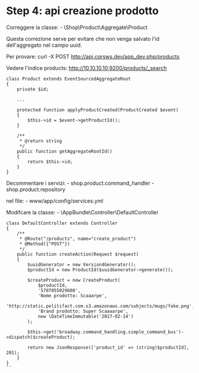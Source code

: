 Step 4: api creazione prodotto
==============================

Correggere la classe: 
    - \Shop\Product\Aggregate\Product

Questa correzione serve per evitare che non venga salvato l'id dell'aggregato nel campo uuid.

Per provare: curl -X POST http://api.cqrsws.dev/app_dev.php/products

Vedere l'indice products: http://10.10.10.10:9200/products/_search


```
class Product extends EventSourcedAggregateRoot
{
    private $id;

    ...

    protected function applyProductCreated(ProductCreated $event)
    {
        $this->id = $event->getProductId();
    }

    /**
     * @return string
     */
    public function getAggregateRootId()
    {
        return $this->id;
    }
}

```

Decommentare i servizi:
    - shop.product.command_handler 
    - shop.product.repository

nel file:
    - www/app/config/services.yml


Modifcare la classe:
    - \AppBundle\Controller\DefaultController

```
class DefaultController extends Controller
{
    /**
     * @Route("/products", name="create_product")
     * @Method({"POST"})
     */
    public function createAction(Request $request)
    {
        $uuidGenerator = new Version4Generator();
        $productId = new ProductId($uuidGenerator->generate());

        $createProduct = new CreateProduct(
            $productId,
            '5707055029608',
            'Nome prodotto: Scaaarpe',
            'http://static.politifact.com.s3.amazonaws.com/subjects/mugs/fake.png',
            'Brand prodotto: Super Scaaaarpe',
            new \DateTimeImmutable('2017-02-14')
        );

        $this->get('broadway.command_handling.simple_command_bus')->dispatch($createProduct);

        return new JsonResponse(['product_id' => (string)$productId], 201);
    }
}
``
